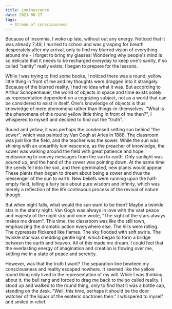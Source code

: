 ```yaml
---
title: Luminescence
date: 2021-06-27
tags:
  - Stream of consciousness
---
```


Because of insomnia, I woke up late, without out any energy. Noticed that it was already 7:49, I hurried to school and was grasping for breath desperately after my arrival, only to find my blurred vision of everything around me - I forget to bring my glasses! Wondering why people's mind is so delicate that it needs to be recharged everyday to keep one's sanity, if so called “sanity" really exists,  I began to prepare for the lessons. 

While I was trying to find some books, I noticed there was a round, yellow little thing in front of me and my thoughts were dragged into it strangely. Because of the blurred reality, I had no idea what it was. But according to Arthur Schopenhauer, the world of objects in space and time exists solely as representation dependent on a cognizing subject, not as a world that can be considered to exist in itself. One's knowledge of objects is thus knowledge of mere phenomena rather than things-in-themselves. "What is the phenomena of this round yellow little thing in front of me then?", I whispered to myself and decided to find out the "truth".

Round and yellow, it was perhaps the condensed setting sun behind "the sower", which was painted by Van Gogh at Arles in 1888. The classroom was just like the field, and the teacher was the sower. While the sun was shining with an unearthly luminescence, as the preacher of knowledge, the sower was walking around the field with great patience and hope, endeavoring to convey messages from the sun to earth. Only sunlight was poured up, and the hand of the sower was pointing down. At the same time the seeds fell into the soil, and then germinated, new plants would appear. These plants then began to dream about being a sower and thus the messenger of the sun to earth. New beliefs were running upon the half-empty field, telling a fairy tale about pure wisdom and infinity, which was merely a reflection of the life continuous process of the revival of nature though.

But when night falls, what would the sun want to be then? Maybe a twinkle star in the starry night. Van Gogh was always in love with the vast peace and majesty of the night sky and once wrote, "The sight of the stars always makes me dream". This time, the classroom was like the still town, emphasizing the dramatic action everywhere else. The hills were rolling. The cypresses flickered like flames. The sky flooded with soft swirls. The twinkle star was shedding gentle light, which began to form a bridge between the earth and heaven. All of this made me dream. I could feel that the everlasting energy of imagination and creation is flowing over me, setting me in a state of peace and serenity.

However, was that the truth I want? The separation line bewteen my consciousness and reality escaped nowhere. It seemed like the yellow round thing only lived in the representation of my will. While I was thinking about it, the bell rang and forced to drag me back to the so called reality. I stood up and walked to the round thing, only to find that it was a bottle cap, standing on the desk. "Well, this time, perhaps it should be the door watcher of the liquor of the esoteric doctrines then." I whispered to myself and smiled in relief.
